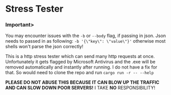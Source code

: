# Stress Tester

### Important>
You may encounter issues with the ```-b``` or ```--body``` flag, if passing in json. Json needs to passed in as following:
```-b '{\"key\": \"value\"}'``` otherwise most shells won't parse the json correctly!

This is a http stress tester which can send many http requests at once.
Unfortunately it gets flagged by Microsoft Antivirus and the .exe will be removed automatically and instantly after running. 
I do not have a fix for that. So would need to clone the repo and run ```cargo run -r -- --help```

**PLEASE DO NOT ABUSE THIS BECAUSE IT CAN BLOW UP THE TRAFFIC AND CAN SLOW DOWN POOR SERVERS!**
I TAKE **NO** RESPONSIBILITY!
